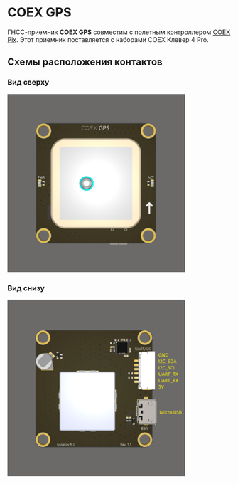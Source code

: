 # COEX GPS

ГНСС-приемник **COEX GPS** совместим с полетным контроллером [COEX Pix](coex_pix.md). Этот приемник поставляется с наборами COEX Клевер 4 Pro.

## Схемы расположения контактов

### Вид сверху

<img src="../assets/coex_gps/coex-gps-top.png" width=400 class=zoom>

### Вид снизу

<img src="../assets/coex_gps/coex-gps-bottom.png" width=400 class=zoom>
